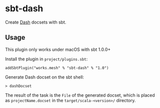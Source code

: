 # sbt-dash

Create [Dash](https://kapeli.com/dash) docsets with sbt.


## Usage

This plugin only works under macOS with sbt 1.0.0+

Install the plugin in `project/plugins.sbt`:

    addSbtPlugin("works.mesh" % "sbt-dash" % "1.0")
    
Generate Dash docset on the sbt shell:

    > dashDocset
    
The result of the task is the `File` of the generated docset, which
is placed as `projectName.docset` in the `target/scala-<version>/` directory.
